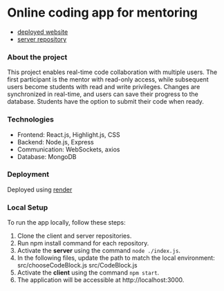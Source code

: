 # Online coding app for mentoring

- [deployed website](https://mentoring-app-client.onrender.com/)
- [server repository](https://github.com/edendayann/Mentoring_App-server)

### About the project

This project enables real-time code collaboration with multiple users. The first participant is the mentor with read-only access, while subsequent users become students with read and write privileges. Changes are synchronized in real-time, and users can save their progress to the database. Students have the option to submit their code when ready.

### Technologies

- Frontend: React.js, Highlight.js, CSS
- Backend: Node.js, Express
- Communication: WebSockets, axios
- Database: MongoDB

### Deployment

Deployed using [render](https://dashboard.render.com/)

### Local Setup

To run the app locally, follow these steps:

1. Clone the client and server repositories.
2. Run npm install command for each repository.
3. Activate the **server** using the command ``node ./index.js``.
4. In the following files, update the path to match the local environment: src/chooseCodeBlock.js src/CodeBlock.js 
5. Activate the **client** using the command ``npm start``.
6. The application will be accessible at http://localhost:3000.

